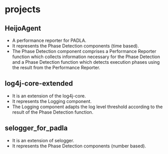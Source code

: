 # projects

## HeijoAgent
* A performance reporter for PADLA.
* It represents the Phase Detection components (time based).
* The Phase Detection component comprises a Performance Reporter function which collects information necessary for the Phase Detection and a Phase Detection function which detects execution phases using the result from the Performance Reporter.


## log4j-core-extended
* It is an extension of the log4j-core.
* It represents the Logging component.
* The Logging component adapts the log level threshold according to the result of the Phase Detection function.


## selogger_for_padla
* It is an extension of selogger.
* It represents the Phase Detection components (number based).
